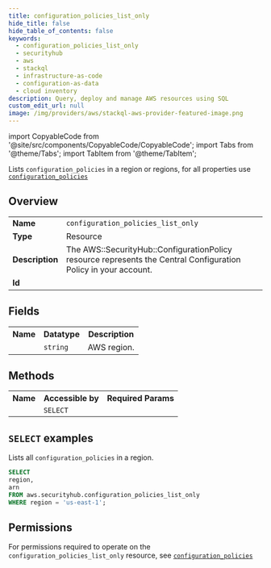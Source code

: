 ```yaml
---
title: configuration_policies_list_only
hide_title: false
hide_table_of_contents: false
keywords:
  - configuration_policies_list_only
  - securityhub
  - aws
  - stackql
  - infrastructure-as-code
  - configuration-as-data
  - cloud inventory
description: Query, deploy and manage AWS resources using SQL
custom_edit_url: null
image: /img/providers/aws/stackql-aws-provider-featured-image.png
---
```


import CopyableCode from '@site/src/components/CopyableCode/CopyableCode';
import Tabs from '@theme/Tabs';
import TabItem from '@theme/TabItem';

Lists <code>configuration_policies</code> in a region or regions, for all properties use <a href="/providers/aws/serviceName/configuration_policies/"><code>configuration_policies</code></a>

## Overview
<table><tbody>
<tr><td><b>Name</b></td><td><code>configuration_policies_list_only</code></td></tr>
<tr><td><b>Type</b></td><td>Resource</td></tr>
<tr><td><b>Description</b></td><td>The AWS::SecurityHub::ConfigurationPolicy resource represents the Central Configuration Policy in your account.</td></tr>
<tr><td><b>Id</b></td><td><CopyableCode code="aws.securityhub.configuration_policies_list_only" /></td></tr>
</tbody></table>

## Fields
<table><tbody><tr><th>Name</th><th>Datatype</th><th>Description</th></tr><tr><td><CopyableCode code="region" /></td><td><code>string</code></td><td>AWS region.</td></tr>
</tbody></table>

## Methods

<table><tbody>
  <tr>
    <th>Name</th>
    <th>Accessible by</th>
    <th>Required Params</th>
  </tr>
  <tr>
    <td><CopyableCode code="list_resources" /></td>
    <td><code>SELECT</code></td>
    <td><CopyableCode code="region" /></td>
  </tr>
</tbody></table>

## `SELECT` examples
Lists all <code>configuration_policies</code> in a region.
```sql
SELECT
region,
arn
FROM aws.securityhub.configuration_policies_list_only
WHERE region = 'us-east-1';
```


## Permissions

For permissions required to operate on the <code>configuration_policies_list_only</code> resource, see <a href="/providers/aws/securityhub/configuration_policies/#permissions"><code>configuration_policies</code></a>

